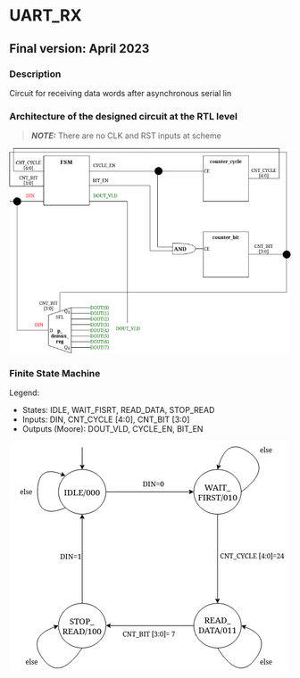 # UART_RX

## Final version: April 2023

### Description

Circuit for receiving data words after asynchronous serial lin

### Architecture of the designed circuit at the RTL level

> **_NOTE:_**  There are no CLK and RST inputs at scheme

![Scheme picture](/assets/uart.png)

### Finite State Machine

Legend:
+ States: IDLE, WAIT_FISRT, READ_DATA, STOP_READ
+ Inputs: DIN, CNT_CYCLE [4:0], CNT_BIT [3:0]
+ Outputs (Moore): DOUT_VLD, CYCLE_EN, BIT_EN

![Scheme picture](/assets/fsm.png)
